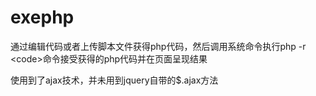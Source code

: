 # exephp
通过编辑代码或者上传脚本文件获得php代码，然后调用系统命令执行php -r &lt;code>命令接受获得的php代码并在页面呈现结果

使用到了ajax技术，并未用到jquery自带的$.ajax方法
